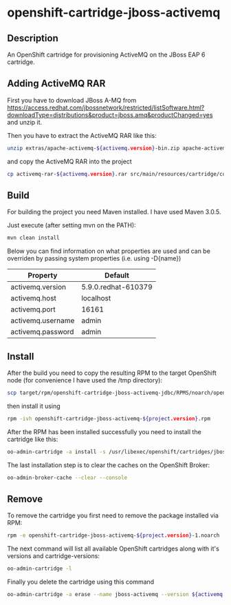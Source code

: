 # openshift-cartridge-jboss-activemq

## Description

An OpenShift cartridge for provisioning ActiveMQ on the JBoss EAP 6 cartridge.

## Adding ActiveMQ RAR

First you have to download JBoss A-MQ from https://access.redhat.com/jbossnetwork/restricted/listSoftware.html?downloadType=distributions&product=jboss.amq&productChanged=yes and unzip it.

Then you have to extract the ActiveMQ RAR like this:

```bash
unzip extras/apache-activemq-${activemq.version}-bin.zip apache-activemq-${activemq.version}/lib/optional/activemq-rar-${activemq.version}.rar
```

and copy the ActiveMQ RAR into the project

```bash
cp activemq-rar-${activemq.version}.rar src/main/resources/cartridge/configuration
```

## Build

For building the project you need Maven installed. I have used Maven 3.0.5.

Just execute (after setting mvn on the PATH):

```bash
mvn clean install
```

Below you can find information on what properties are used and can be overriden by passing system properties (i.e. using -D{name})

|Property|Default|
|--------|-------|
|activemq.version|5.9.0.redhat-610379|
|activemq.host|localhost|
|activemq.port|16161|
|activemq.username|admin|
|activemq.password|admin|

## Install

After the build you need to copy the resulting RPM to the target OpenShift node (for convenience I have used the /tmp directory):

```bash
scp target/rpm/openshift-cartridge-jboss-activemq-jdbc/RPMS/noarch/openshift-cartridge-jboss-activemq-${project.version}-1.noarch.rpm root@${openshift.node.ip}:/tmp
```

then install it using

```bash
rpm -ivh openshift-cartridge-jboss-activemq-${project.version}.rpm
```

After the RPM has been installed successfully you need to install the cartridge like this:

```bash
oo-admin-cartridge -a install -s /usr/libexec/openshift/cartridges/jboss-activemq
```

The last installation step is to clear the caches on the OpenShift Broker:

```bash
oo-admin-broker-cache --clear --console
```

## Remove

To remove the cartridge you first need to remove the package installed via RPM:

```bash
rpm -e openshift-cartridge-jboss-activemq-${project.version}-1.noarch
```

The next command will list all available OpenShift cartridges along with it's versions and cartridge-versions:

```bash
oo-admin-cartridge -l
```

Finally you delete the cartridge using this command

```bash
oo-admin-cartridge -a erase --name jboss-activemq --version ${activemq.version} --cartridge_version ${project.version}
```
